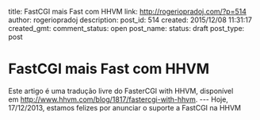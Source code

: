 title: FastCGI mais Fast com HHVM
link: http://rogeriopradoj.com/?p=514
author: rogeriopradoj
description: 
post_id: 514
created: 2015/12/08 11:31:17
created_gmt: 
comment_status: open
post_name: 
status: draft
post_type: post

# FastCGI mais Fast com HHVM

Este artigo é uma tradução livre do FasterCGI with HHVM, disponível em http://www.hhvm.com/blog/1817/fastercgi-with-hhvm. \--- Hoje, 17/12/2013, estamos felizes por anunciar o suporte a FastCGI na HHVM
